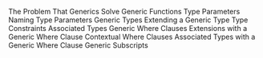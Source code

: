 The Problem That Generics Solve
Generic Functions
Type Parameters
Naming Type Parameters
Generic Types
Extending a Generic Type
Type Constraints
Associated Types
Generic Where Clauses
Extensions with a Generic Where Clause
Contextual Where Clauses
Associated Types with a Generic Where Clause
Generic Subscripts
